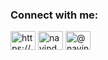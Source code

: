 <h3 align="left">Connect with me:</h3>
<p align="left">
<a href="https://linkedin.com/in/https://www.linkedin.com/in/navindu-/" target="blank"><img align="center" src="https://raw.githubusercontent.com/rahuldkjain/github-profile-readme-generator/master/src/images/icons/Social/linked-in-alt.svg" alt="https://www.linkedin.com/in/navindu-/" height="30" width="40" /></a>
<a href="https://instagram.com/navindu.j" target="blank"><img align="center" src="https://raw.githubusercontent.com/rahuldkjain/github-profile-readme-generator/master/src/images/icons/Social/instagram.svg" alt="navindu.j" height="30" width="40" /></a>
<a href="https://medium.com/@navindu" target="blank"><img align="center" src="https://raw.githubusercontent.com/rahuldkjain/github-profile-readme-generator/master/src/images/icons/Social/medium.svg" alt="@navindu" height="30" width="40" /></a>
</p>


